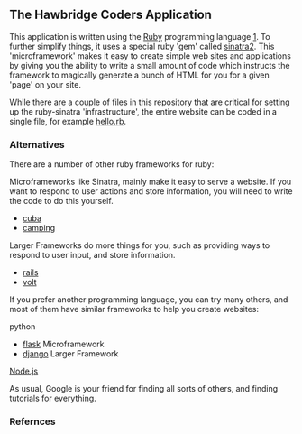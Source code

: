 ## The Hawbridge Coders Application

This application is written using the [Ruby](https://www.ruby-lang.org/en/) programming language [1]. To further simplify things, it uses a special ruby 'gem' called [sinatra](http://www.sinatrarb.com/)[2]. This 'microframework' makes it easy to create simple web sites and applications by giving you the ability to write a small amount of code which instructs the framework to magically generate a bunch of HTML for you for a given 'page' on your site. 

While there are a couple of files in this repository that are critical for setting up the ruby-sinatra 'infrastructure', the entire website can be coded in a single file, for example [hello.rb](/dmlond/hawbridge_coders/blob/master/hello.rb).

### Alternatives
There are a number of other ruby frameworks for ruby:

Microframeworks like Sinatra, mainly make it easy to serve a website. If you want to respond to user actions and store information, you will need to write the code to do this yourself.
* [cuba](http://cuba.is/)
* [camping](http://camping.io/)

Larger Frameworks do more things for you, such as providing ways to respond to user input, and store information.
* [rails](http://rubyonrails.org/)
* [volt](http://voltframework.com/)

If you prefer another programming language, you can try many others, and most of them have similar frameworks to help you create websites:

python
* [flask](http://flask.pocoo.org/) Microframework
* [django](https://www.djangoproject.com/) Larger Framework

[Node.js](https://nodejs.org/en/)

As usual, Google is your friend for finding all sorts of others, and finding tutorials for everything.

### Refernces
[1]: https://www.codecademy.com/tracks/ruby
[2]: https://thesocietea.org/2015/05/building-a-simple-web-server-with-sinatra/
